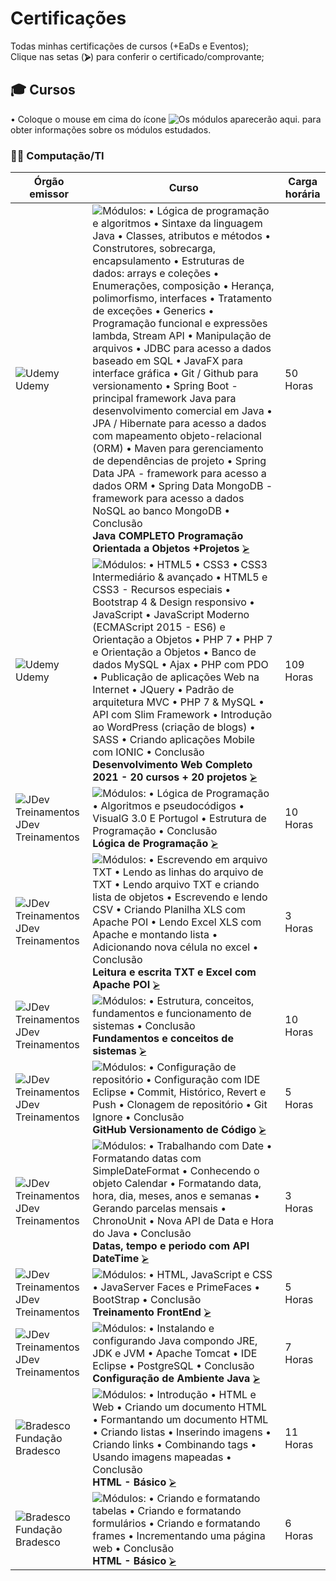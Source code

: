 <!--
                 AVISO: Para editar/visualizar este arquivo .md troque o "Soft wrap" pelo "No wrap"          ^^^^^^^^^^^^^
-->

# Certificações
Todas minhas certificações de cursos (+EaDs e Eventos);  
Clique nas setas (**⮚**) para conferir o certificado/comprovante;  

## 🎓 Cursos 
• Coloque o mouse em cima do ícone ![][iINFO] para obter informações sobre os módulos estudados.

### 🧑‍💻 Computação/TI

| Órgão emissor      | Curso                                                                           | Carga horária      |
| ------------------ | --------------------------------------------------------------------------------| ------------------ |
| ![][sUD] Udemy     | ![][i01] **Java COMPLETO Programação Orientada a Objetos +Projetos**   [⮚][1]  |    50 Horas        |
| ![][sUD] Udemy     | ![][i02] **Desenvolvimento Web Completo 2021 - 20 cursos + 20 projetos**   [⮚][2]  |    109 Horas        |
| ![][sJDEV] JDev Treinamentos   | ![][i03] **Lógica de Programação**   [⮚][3]  |    10 Horas        |
| ![][sJDEV] JDev Treinamentos   | ![][i04] **Leitura e escrita TXT e Excel com Apache POI**   [⮚][4]  |    3 Horas        |
| ![][sJDEV] JDev Treinamentos   | ![][i05] **Fundamentos e conceitos de sistemas**   [⮚][5]  |    10 Horas        |
| ![][sJDEV] JDev Treinamentos   | ![][i06] **GitHub Versionamento de Código**   [⮚][6]  |    5 Horas        |
| ![][sJDEV] JDev Treinamentos   | ![][i07] **Datas, tempo e periodo com API DateTime**   [⮚][7]  |    3 Horas        |
| ![][sJDEV] JDev Treinamentos   | ![][i08] **Treinamento FrontEnd**   [⮚][8]  |    5 Horas        |
| ![][sJDEV] JDev Treinamentos   | ![][i09] **Configuração de Ambiente Java**   [⮚][9]  |    7 Horas        |
| ![][sBRA] Fundação Bradesco   | ![][i10] **HTML - Básico**   [⮚][10]  |    11 Horas        |
| ![][sBRA] Fundação Bradesco   | ![][i11] **HTML - Básico**   [⮚][11]  |    6 Horas        |

<!--

## 🥇 Participações em Competições e Maratonas
Clique [aqui ⮚][1] para ver todas as colocações e certificados. ![][medalhas]  

| Organização     | Evento                                 | Certificação (ou Comprovantes)                        | Ano  | Colocação |
| --------------- | -------------------------------------- | ----------------------------------------------------- | ---- | --------- |
| ![][sUN] UNIVAP | **Olimpíada de Programação (OPC X)**   | [OPC X - 2017][m1] [[backup][m2]]             +⠀🥉    | 2017 | 5º Lugar  |
| ![][sUN] UNIVAP | **Olimpíada de Programação (OPC XI)**  | [Certificado][m3]                             +⠀🥈⠀   | 2018 | 2º Lugar  |
| ![][sUN] UNIVAP | **Olimpíada de Programação (OPC XII)** | [Certificado][m7]                             +⠀🥇🏆   | 2019 | 1º Lugar  |
| ![][sFE] FEAU   | **Maratona VI Jr.**                    | [Certificado][m4]                             +⠀🥈⠀   | 2017 | 2º Lugar  |
| ![][sFE] FEAU   | **Maratona VII Jr.**                   | [Ranking - 2018][m5]                                  | 2018 | 10º Lugar |
| ![][sFE] FEAU   | **Maratona VIII Jr.**                  | [Certificado][m6]                             +⠀🥇⠀   | 2019 | 1º Lugar  |

---
## 💬 Palestras
  | Organização         | Conteúdo                                                                 | Carga horária | Avaliação Pessoal |
  | ------------------- | ------------------------------------------------------------------------ | ------------- | ----------------- |
  | ![][sJG] JugVale    | ![][i02] **Java** - 13º Encontro                                 [⮚][2]  | 8 Horas       | ![][nota9]        |
  | ![][sJG] JugVale    | ![][i27] **Java** - 14º Encontro                                 [⮚][27] | 8 Horas       | ![][nota10]       |
  | ![][sFE] FEAU       | ![][i21] **SEAU** - Aprovação de Projetos em SJC                 [⮚][21] | 2 Horas       | ![][nota8]        |
  | ![][sFE] FEAU       | ![][i22] **SEAU** - Usinagem Aeroespacial                        [⮚][22] | 2 Horas       | ![][nota6]        |
  | ![][sFE] FEAU       | ![][i23] **SEAU** - Segurança da Informação                      [⮚][23] | 2 Horas       | ![][nota10]       |
  | ![][sFE] FEAU       | ![][i34] **SEAU** - Interface Física Médica e Medicina Nuclear   [⮚][34] | 2 Horas       | ![][nota9]        |
  | ![][sRS] Rocketseat | ![][i51] **Do While 2020**                                       [⮚][51] | 16 Horas      | ![][nota9]        |

---
## 📜 Academias e Oficinas
  | Organização         | Conteúdo                  | Carga horária | Avaliação Pessoal |
  | ------------------- | ------------------------- | ------------- | ----------------- |
  | ![][sSG] Saga       | **Modelagem 3D**  [⮚][3]  | 8 Horas       | ![][nota5]        |
  | ![][sSB] Softblue   | **JAVA**          [⮚][4]  | 12 Horas      | ![][nota9]        |
  | ![][sSB] Softblue   | **PHP**           [⮚][5]  | 12 horas      | ![][nota10]       |
   

<!-- -=- # --- REFERÊNCIAS --- # -=- -->
<!-- Links/Certificados -->
[1]: programacao/Certificado%20Java%20Udemy.pdf
[2]: programacao/Desenvolvimento%20Web.pdf
[3]: programacao/Lógica%20de%20Programação.pdf
[4]: programacao/Leitura%20e%20escrita%20TXT%20e%20Excel%20com%20Apache%20POI.pdf
[5]: programacao/Fundamentos%20e%20conceitos%20de%20sistemas.pdf
[6]: programacao/GitHub%20versionamento%20de%20código.pdf
[7]: programacao/Datas%2C%20tempo%20e%20período%20com%20API%20DateTime.pdf
[8]: programacao/Mini%20Treinamento%20Front-End.pdf
[9]: programacao/Configuração%20de%20ambiente%20em%20Java.pdf
[10]: programacao/HTML%20básico.pdf
[11]: programacao/HTML%20Avançado.pdf

<!-- Selo de organizações -->
[sUD]: i/udemy.png "Udemy"
[sJDEV]: i/jdev.png "JDev Treinamentos"
[sBRA]: i/bradesco.png "Bradesco"


<!-- Informações sobre os módulos dos cursos --- Regex: (Módulos:)?\n?\d+ - (.*)\n? -->
[iINFO]: i/i.png "Os módulos aparecerão aqui."
[i01]: i/i.png "Módulos: &#013; • Lógica de programação e algoritmos &#013; • Sintaxe da linguagem Java &#013; • Classes, atributos e métodos &#013; • Construtores, sobrecarga, encapsulamento &#013; • Estruturas de dados: arrays e coleções &#013; • Enumerações, composição &#013; • Herança, polimorfismo, interfaces &#013; • Tratamento de exceções &#013; • Generics &#013; • Programação funcional e expressões lambda, Stream API &#013; • Manipulação de arquivos &#013; • JDBC para acesso a dados baseado em SQL &#013; • JavaFX para interface gráfica &#013; • Git / Github para versionamento &#013; • Spring Boot - principal framework Java para desenvolvimento comercial em Java &#013; • JPA / Hibernate para acesso a dados com mapeamento objeto-relacional (ORM) &#013; • Maven para gerenciamento de dependências de projeto &#013; • Spring Data JPA - framework para acesso a dados ORM &#013; • Spring Data MongoDB - framework para acesso a dados NoSQL ao banco MongoDB &#013; • Conclusão"
[i02]: i/i.png "Módulos: &#013; • HTML5 &#013; • CSS3 &#013; • CSS3 Intermediário & avançado &#013; • HTML5 e CSS3 - Recursos especiais &#013; • Bootstrap 4 & Design responsivo &#013; • JavaScript &#013; • JavaScript Moderno (ECMAScript 2015 - ES6) e Orientação a Objetos &#013; • PHP 7 &#013; • PHP 7 e Orientação a Objetos &#013; • Banco de dados MySQL &#013; • Ajax &#013; • PHP com PDO &#013; • Publicação de aplicações Web na Internet &#013; • JQuery &#013; • Padrão de arquitetura MVC &#013; • PHP 7 & MySQL  &#013; • API com Slim Framework &#013; • Introdução ao WordPress (criação de blogs) &#013; • SASS &#013; • Criando aplicações Mobile com IONIC &#013; • Conclusão"
[i03]: i/i.png "Módulos: &#013; • Lógica de Programação &#013; • Algoritmos e pseudocódigos &#013; • VisualG 3.0 E Portugol &#013; • Estrutura de Programação &#013; • Conclusão"
[i04]: i/i.png "Módulos: &#013; • Escrevendo em arquivo TXT &#013; • Lendo as linhas do arquivo de TXT &#013; • Lendo arquivo TXT e criando lista de objetos &#013; • Escrevendo e lendo CSV  &#013; • Criando Planilha XLS com Apache POI &#013; • Lendo Excel XLS com Apache e montando lista &#013; • Adicionando nova célula no excel &#013; • Conclusão"
[i05]: i/i.png "Módulos: &#013; • Estrutura, conceitos, fundamentos e funcionamento de sistemas &#013; • Conclusão"
[i06]: i/i.png "Módulos: &#013; • Configuração de repositório &#013; • Configuração com IDE Eclipse &#013; • Commit, Histórico, Revert e Push &#013; • Clonagem de repositório &#013; • Git Ignore &#013; • Conclusão"
[i07]: i/i.png "Módulos: &#013; • Trabalhando com Date &#013; • Formatando datas com SimpleDateFormat &#013; • Conhecendo o objeto Calendar &#013; • Formatando data, hora, dia, meses, anos e semanas &#013; • Gerando parcelas mensais &#013; • ChronoUnit&#013; • Nova API de Data e Hora do Java &#013; • Conclusão"
[i08]: i/i.png "Módulos: &#013; • HTML, JavaScript e CSS &#013; • JavaServer Faces e PrimeFaces &#013; • BootStrap &#013; • Conclusão"
[i09]: i/i.png "Módulos: &#013; • Instalando e configurando Java compondo JRE, JDK e JVM &#013; • Apache Tomcat &#013; • IDE Eclipse &#013; • PostgreSQL &#013; • Conclusão"
[i10]: i/i.png "Módulos: &#013; • Introdução &#013; • HTML e Web &#013; • Criando um documento HTML &#013; • Formantando um documento HTML &#013; • Criando listas &#013; • Inserindo imagens &#013; • Criando links &#013; • Combinando tags &#013; • Usando imagens mapeadas &#013; • Conclusão"
[i11]: i/i.png "Módulos: &#013; • Criando e formatando tabelas &#013; • Criando e formatando formulários &#013; • Criando e formatando frames &#013; • Incrementando uma página web &#013; • Conclusão"
